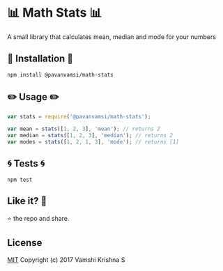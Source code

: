 :bar_chart: Math Stats :bar_chart:
=========

A small library that calculates mean, median and mode for your numbers

## :nut_and_bolt: Installation :nut_and_bolt:

  `npm install @pavanvamsi/math-stats`

## :pencil2: Usage :pencil2:

```javascript
var stats = require('@pavanvamsi/math-stats');

var mean = stats([1, 2, 3], 'mean'); // returns 2
var median = stats([1, 2, 3], 'median'); // returns 2
var modes = stats([1, 2, 1, 3], 'mode'); // returns [1]
```

## :cyclone: Tests :cyclone:


`npm test`

## Like it? :see_no_evil:

:star: the repo and share.

## License

[MIT](https://github.com/pavanvamsi3/math-stats/blob/master/LICENSE) Copyright (c) 2017 Vamshi Krishna S

